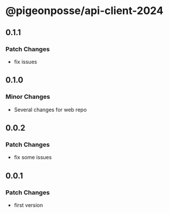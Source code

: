 # @pigeonposse/api-client-2024

## 0.1.1

### Patch Changes

- fix issues

## 0.1.0

### Minor Changes

- Several changes for web repo

## 0.0.2

### Patch Changes

- fix some issues

## 0.0.1

### Patch Changes

- first version
